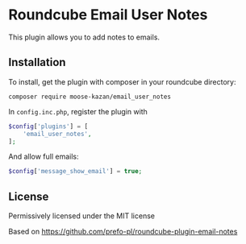 # Roundcube Email User Notes

This plugin allows you to add notes to emails.

## Installation
To install, get the plugin with composer in your roundcube directory:

```
composer require moose-kazan/email_user_notes
```

In `config.inc.php`, register the plugin with
```php
$config['plugins'] = [
    'email_user_notes',
];
```

And allow full emails:

```php
$config['message_show_email'] = true;
```


## License
Permissively licensed under the MIT license

Based on https://github.com/prefo-pl/roundcube-plugin-email-notes

